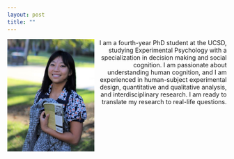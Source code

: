 ```yaml
---
layout: post
title: ""
---
```

<img align = "left" src="websitephoto.JPG" width = "200"/>


<p align = "right">
I am a fourth-year PhD student at the UCSD, studying Experimental Psychology with a specialization in decision making and social cognition. I am passionate about understanding human cognition, and I am experienced in human-subject experimental design, quantitative and qualitative analysis, and interdisciplinary research. I am ready to translate my research to real-life questions. </p>



